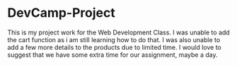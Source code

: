 # DevCamp-Project
This is my project work for the Web Development Class.
I was unable to add the cart function as i am still learning how to do that.
I was also unable to add a few more details to the products due to limited time.
I would love to suggest that we have some extra time for our assignment, maybe a day.
